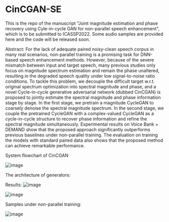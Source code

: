 # CinCGAN-SE
This is the repo of the manuscript "Joint magnitude estimation and phase recovery using Cyle-in-cycle GAN for non-parallel speech enhancement", which is to be submitted to ICASSP2022. Some audio samples are provided here and the code will be released soon.

Abstract: For the lack of adequate paired noisy-clean speech corpus in many real scenarios, non-parallel training is a promising task for DNN-based speech enhancement methods. However, because of the severe mismatch between input and target speech, many previous studies only focus on magnitude spectrum estimation and remain the phase unaltered, resulting in the degraded speech quality under low signal-to-noise ratio conditions. To tackle this problem, we decouple the difficult target w.r.t. original spectrum optimization into spectral magnitude and phase, and a novel Cycle-in-cycle generative adversarial network (dubbed CinCGAN) is proposed to jointly estimate the spectral magnitude and phase information stage by stage. In the first stage, we pretrain a magnitude CycleGAN to coarsely denoise the spectral magnitude spectrum. In the second stage, we couple the pretrained CycleGAN with a complex-valued CycleGAN as a cycle-in-cycle structure to recover phase information and refine the spectral magnitude simultaneously. Experimental results on Voice Bank + DEMAND show that the proposed approach significantly outperforms previous baselines under non-parallel training. The evaluation on training the models with standard paired data also shows that the proposed method can achieve remarkable performance.

System flowchart of CinCGAN

![image](https://user-images.githubusercontent.com/51236251/135372928-9d6b1480-d357-4ec1-83f6-625791d71c6c.png)

The architecture of generators:


Results:
![image](https://user-images.githubusercontent.com/51236251/135373001-cd62343b-e44e-40e1-8c3a-0e9a85250464.png)

![image](https://user-images.githubusercontent.com/51236251/135373047-7cbc19e1-deba-4cb8-8d47-bee76d86b8a2.png)

Samples under non-parallel training:

![image](https://user-images.githubusercontent.com/51236251/135373159-d5e57d3f-737d-4522-8662-8f284e720f48.png)


